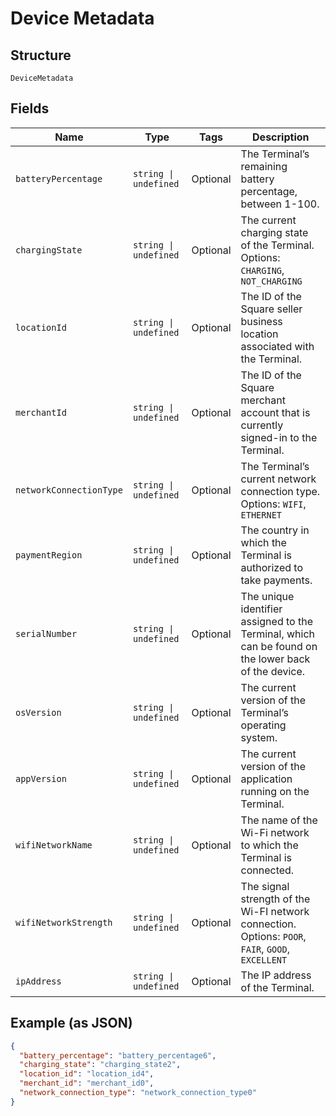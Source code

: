 
# Device Metadata

## Structure

`DeviceMetadata`

## Fields

| Name | Type | Tags | Description |
|  --- | --- | --- | --- |
| `batteryPercentage` | `string \| undefined` | Optional | The Terminal’s remaining battery percentage, between 1-100. |
| `chargingState` | `string \| undefined` | Optional | The current charging state of the Terminal.<br>Options: `CHARGING`, `NOT_CHARGING` |
| `locationId` | `string \| undefined` | Optional | The ID of the Square seller business location associated with the Terminal. |
| `merchantId` | `string \| undefined` | Optional | The ID of the Square merchant account that is currently signed-in to the Terminal. |
| `networkConnectionType` | `string \| undefined` | Optional | The Terminal’s current network connection type.<br>Options: `WIFI`, `ETHERNET` |
| `paymentRegion` | `string \| undefined` | Optional | The country in which the Terminal is authorized to take payments. |
| `serialNumber` | `string \| undefined` | Optional | The unique identifier assigned to the Terminal, which can be found on the lower back<br>of the device. |
| `osVersion` | `string \| undefined` | Optional | The current version of the Terminal’s operating system. |
| `appVersion` | `string \| undefined` | Optional | The current version of the application running on the Terminal. |
| `wifiNetworkName` | `string \| undefined` | Optional | The name of the Wi-Fi network to which the Terminal is connected. |
| `wifiNetworkStrength` | `string \| undefined` | Optional | The signal strength of the Wi-FI network connection.<br>Options: `POOR`, `FAIR`, `GOOD`, `EXCELLENT` |
| `ipAddress` | `string \| undefined` | Optional | The IP address of the Terminal. |

## Example (as JSON)

```json
{
  "battery_percentage": "battery_percentage6",
  "charging_state": "charging_state2",
  "location_id": "location_id4",
  "merchant_id": "merchant_id0",
  "network_connection_type": "network_connection_type0"
}
```

